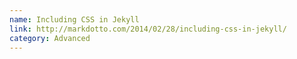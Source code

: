 ```yaml
---
name: Including CSS in Jekyll
link: http://markdotto.com/2014/02/28/including-css-in-jekyll/
category: Advanced
---
```


